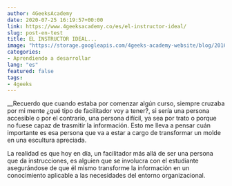 ```yaml
---
author: 4GeeksAcademy
date: 2020-07-25 16:19:57+00:00
link: https://www.4geeksacademy.co/es/el-instructor-ideal/
slug: post-en-test
title: EL INSTRUCTOR IDEAL...
image: "https://storage.googleapis.com/4geeks-academy-website/blog/2016/07/admin-ajax-1.jpeg"
categories:
- Aprendiendo a desarrollar
lang: "es"
featured: false
tags:
- 4geeks
---
```


__Recuerdo que cuando estaba por comenzar algún curso, siempre cruzaba por mi mente ¿qué tipo de facilitador voy a tener?, si sería una persona accesible o por el contrario, una persona difícil, ya sea por trato o porque no fuese capaz de trasmitir la información. Esto me lleva a pensar cuán importante es esa persona que va a estar a cargo de transformar un molde en una escultura apreciada.

La realidad es que hoy en día, un facilitador más allá de ser una persona que da instrucciones, es alguien que se involucra con el estudiante asegurándose de que él mismo transforme la información en un conocimiento aplicable a las necesidades del entorno organizacional.
